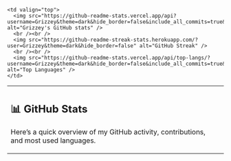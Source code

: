 <table>
  <tr>
    <td valign="top" style="padding-right: 20px;">
      <h2>📊 GitHub Stats</h2>
      <p>
        Here’s a quick overview of my GitHub activity, contributions, and most used languages.
      </p>
    </td>

    <td valign="top">
      <img src="https://github-readme-stats.vercel.app/api?username=Grizzey&theme=dark&hide_border=false&include_all_commits=true&count_private=true" alt="Grizzey's GitHub stats" />
      <br /><br />
      <img src="https://github-readme-streak-stats.herokuapp.com/?user=Grizzey&theme=dark&hide_border=false" alt="GitHub Streak" />
      <br /><br />
      <img src="https://github-readme-stats.vercel.app/api/top-langs/?username=Grizzey&theme=dark&hide_border=false&include_all_commits=true&count_private=true&layout=compact" alt="Top Languages" />
    </td>
  </tr>
</table>
